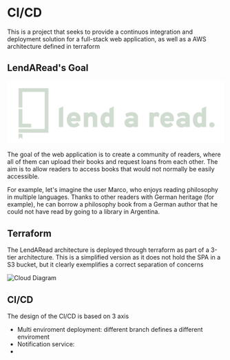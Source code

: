 # CI/CD

This is a project that seeks to provide a continuos integration and deployment solution for a full-stack web application, as well as a AWS architecture defined in terraform


## LendARead's Goal
![Lend a read logo](LendARead2-AWS/LendARead2/frontend/public/static/logo-claro.png)

The goal of the web application is to create a community of readers, where all of them can upload their books and request loans from each other. The aim is to allow readers to access books that would not normally be easily accessible.

For example, let's imagine the user Marco, who enjoys reading philosophy in multiple languages. Thanks to other readers with German heritage (for example), he can borrow a philosophy book from a German author that he could not have read by going to a library in Argentina.


## Terraform

The LendARead architecture is deployed through terraform as part of a 3-tier architecture. This is a simplified version as it does not hold the SPA in a S3 bucket, but it clearly exemplifies a correct separation of concerns

![Cloud Diagram](LendARead2-AWS/LendARead2/cloud.png)

## CI/CD

The design of the CI/CD is based on 3 axis
- Multi enviroment deployment: different branch defines a different enviroment 
- Notification service:
- 
